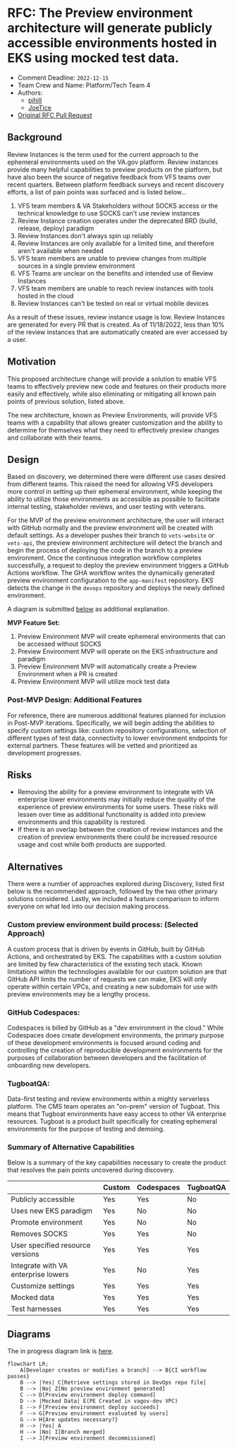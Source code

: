 # RFC: The Preview environment architecture will generate publicly accessible environments hosted in EKS using mocked test data.

* Comment Deadline: `2022-12-15`
* Team Crew and Name: Platform/Tech Team 4
* Authors:
  * [pjhill](https://github.com/pjhill)
  * [JoeTice](https://github.com/JoeTice)
* [Original RFC Pull Request](https://github.com/department-of-veterans-affairs/va.gov-platform-arch/pull/-1)

## Background
Review Instances is the term used for the current approach to the ephemeral environments used on the VA.gov platform. Review instances provide many helpful capabilities to preview products on the platform, but have also been the source of negative feedback from VFS teams over recent quarters. Between platform feedback surveys and recent discovery efforts, a list of pain points was surfaced and is listed below...
1. VFS team members & VA Stakeholders without SOCKS access or the technical knowledge to use SOCKS can't use review instances
2. Review Instance creation operates under the deprecated BRD (build, release, deploy) paradigm
3. Review Instances don't always spin up reliably
4. Review Instances are only available for a limited time, and therefore aren't available when needed
5. VFS team members are unable to preview changes from multiple sources in a single preview environment
6. VFS Teams are unclear on the benefits and intended use of Review Instances
7. VFS team members are unable to reach review instances with tools hosted in the cloud
8. Review Instances can't be tested on real or virtual mobile devices

As a result of these issues, review instance usage is low. Review Instances are generated for every PR that is created. As of 11/18/2022, less than 10% of the review instances that are automatically created are ever accessed by a user.

## Motivation
This proposed architecture change will provide a solution to enable VFS teams to effectively preview new code and features on their products more easily and effectively, while also eliminating or mitigating all known pain points of previous solution, listed above.

The new architecture, known as Preview Environments, will provide VFS teams with a capability that allows greater customization and the ability to determine for themselves what they need to effectively preview changes and collaborate with their teams.

## Design
Based on discovery, we determined there were different use cases desired from different teams. This raised the need for allowing VFS developers more control in setting up their ephemeral environment, while keeping the ability to utilize those environments as accessible as possible to facilitate internal testing, stakeholder reviews, and user testing with veterans.

For the MVP of the preview environment architecture, the user will interact with GitHub normally and the preview environment will be created with default settings. As a developer pushes their branch to `vets-website` or `vets-api`, the preview environment architecture will detect the branch and begin the process of deploying the code in the branch to a preview environment. Once the continuous integration workflow completes successfully, a request to deploy the preview environment triggers a GitHub Actions workflow. The GHA workflow writes the dynamically generated preview environment configuration to the `app-manifest` repository. EKS detects the change in the `devops` repository and deploys the newly defined environment.

A diagram is submitted [below](#Diagrams) as additional explanation.

**MVP Feature Set:**
1. Preview Environment MVP will create ephemeral environments that can be accessed without SOCKS
2. Preview Environment MVP will operate on the EKS infrastructure and paradigm
3. Preview Environment MVP will automatically create a Preview Environment when a PR is created
4. Preview Environment MVP will utilize mock test data

### Post-MVP Design: Additional Features
For reference, there are numerous additional features planned for inclusion in Post-MVP iterations. Specifically, we will begin adding the abilities to specify custom settings like: custom repository configurations, selection of different types of test data, connectivity to lower environment endpoints for external partners. These features will be vetted and prioritized as development progresses.

## Risks
* Removing the ability for a preview environment to integrate with VA enterprise lower environments may initially reduce the quality of the experience of preview environments for some users. These risks will lessen over time as additional functionality is added into preview environments and this capability is restored.
* If there is an overlap between the creation of review instances and the creation of preview environments there could be increased resource usage and cost while both products are supported.

<!--
List the risks of this approach

* There are always risks. What are the risks of this solution?
* These are the things people will bring up in opposition to your idea or plans. Acknowledge them.
-->
## Alternatives
There were a number of approaches explored during Discovery, listed first below is the recommended approach, followed by the two other primary solutions considered. Lastly, we included a feature comparison to inform everyone on what led into our decision making process.

### Custom preview environment build process: (Selected Approach)
A custom process that is driven by events in GitHub, built by GitHub Actions, and orchestrated by EKS. The capabilities with a custom solution are limited by few characteristics of the existing tech stack. Known limitations within the technologies available for our custom solution are that GitHub API limits the number of requests we can make, EKS will only operate within certain VPCs, and creating a new subdomain for use with preview environments may be a lengthy process.

### GitHub Codespaces:
Codespaces is billed by GitHub as a "dev environment in the cloud." While Codespaces does create development environments, the primary purpose of these development environments is focused around coding and controlling the creation of reproducible development environments for the purposes of collaboration between developers and the facilitation of onboarding new developers.

### TugboatQA:
Data-first testing and review environments within a mighty serverless platform. The CMS team operates an "on-prem" version of Tugboat. This means that Tugboat environments have easy access to other VA enterprise resources. Tugboat is a product built specifically for creating ephemeral environments for the purpose of testing and demoing.

### Summary of Alternative Capabilities
Below is a summary of the key capabilities necessary to create the product that resolves the pain points uncovered during discovery.

|                                     | Custom | Codespaces | TugboatQA |
|-------------------------------------|--------|------------|-----------|
| Publicly accessible                 | Yes    | Yes        | No        |
| Uses new EKS paradigm               | Yes    | No         | No        |
| Promote environment                 | Yes    | No         | No        |
| Removes SOCKS                       | Yes    | Yes        | No        |
| User specified resource versions    | Yes    | Yes        | Yes       |
| Integrate with VA enterprise lowers | Yes    | No         | Yes       |
| Customize settings                  | Yes    | Yes        | Yes       |
| Mocked data                         | Yes    | Yes        | Yes       |
| Test harnesses                      | Yes    | Yes        | Yes       |

## Diagrams
The in progress diagram link is [here](https://mermaid.live/edit#pako:eNp9kl9v2jAUxb_KlZ82KSAISUkyaRP_2jKtFHXTpBX64MYXsEjsyHbCssB3n2PotErd8mTZ93fOyb23IalkSBKyyeQh3VFl4MvDh7UA-41WU6wwkwUqSBVSgxqkglwyvuH2TOFZUZHunqDT-QjjZjKHg1T7VgkKqjXq01lo7AqOP1AfYbJ6QKO4FQaNxnCx1aCNVMiAC7CG94UGhYWEDc_w6ZXAQh7hcbWQUCisOB4ARcWVFDkKA4v7b7BFgcrmZBdu4rjpavlGPcMikzWkMs-peAGmZ6M7me5toCk19Aizd8sZTNz_u4wV3cqqw7CC78vJ-zM3c9z1_4x0maaITF-crh1x8yaBFc1KZ_dcQ6lRvUA3DrptRgqhLJibiMAUtaaq_nTp9u1f3R69umr7N1-N3dAgR7X906i5K_j8j_xtj7jWXAoLEI9YNKec2a1pWnxNzA5zXJPEHhlV-zVZi5Oto6WRX2uRksSoEj1yjjzldKtoTpINzbS9Rcbt_O_Oa-i20SMFFSRpyE-SdOJh2A37vSgMo6Hf6_Ujj9QkCYZR14_jQXAVxlHgh1fBySO_pLSy_e4wHAyCuB8FcRTHfuw7vUf32AY5_QbD2_TA).

```mermaid
flowchart LR;
    A[Developer creates or modifies a branch] --> B{CI workflow passes}
    B --> |Yes| C[Retrieve settings stored in DevOps repo file]
    B --> |No| Z[No preview environment generated]
    C --> D[Preview environment deploy command]
    D --> |Mocked Data| E(PE Created in vagov-dev VPC)
    E --> F[Preview environment deploy succeeds]
    F --> G[Preview environment evaluated by users]
    G --> H{Are updates necessary?}
    H --> |Yes| A
    H --> |No| I[Branch merged]
    I --> J[Preview environment decommissioned]
```
